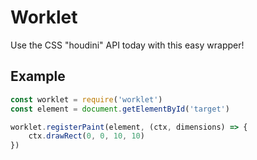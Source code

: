 
# Worklet

Use the CSS "houdini" API today with this easy wrapper!

## Example

```javascript
const worklet = require('worklet')
const element = document.getElementById('target')

worklet.registerPaint(element, (ctx, dimensions) => {
    ctx.drawRect(0, 0, 10, 10)
})
```
